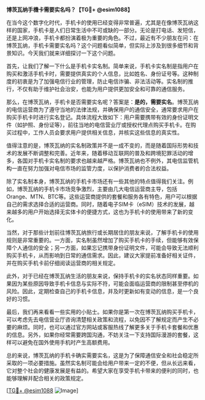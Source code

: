 **博茨瓦纳手機卡需要实名吗？【TG💪+ @esim1088】**

在当今这个数字化时代，手机卡的使用已经变得非常普遍，尤其是在像博茨瓦纳这样的国家，手机卡是人们日常生活中不可或缺的一部分。无论是打电话、发短信，还是上网冲浪，手机卡都扮演着极为重要的角色。不过，最近有不少朋友在问：在博茨瓦纳，手机卡需要实名吗？这个问题看似简单，但实际上涉及到很多细节和背景知识。今天我们就来详细探讨一下这个问题。

首先，让我们了解一下什么是手机卡实名制。简单来说，手机卡实名制是指用户在购买和激活手机卡时，需要提供真实的个人信息，比如姓名、身份证号等。这种制度的初衷是为了加强电信行业的管理，防止电信诈骗、非法活动等。实名制的推行，不仅有助于维护社会治安，也能为用户提供更加安全和可靠的通信服务。

那么，在博茨瓦纳，手机卡是否需要实名呢？答案是：**是的，需要实名**。博茨瓦纳的电信运营商为了遵守当地的法律法规，并确保用户的通信安全，通常要求用户在购买手机卡时进行实名登记。具体流程大致如下：用户需要携带有效的身份证明文件（如护照、身份证等），前往当地的电信营业厅或授权代理点购买手机卡。在购买过程中，工作人员会要求用户提供相关信息，并核实这些信息的真实性。

值得注意的是，博茨瓦纳的实名制政策并不是一成不变的，而是随着国际形势和技术的发展不断调整和完善。近年来，随着移动互联网的普及和跨境犯罪活动的增多，各国对手机卡实名制的要求也越来越严格。博茨瓦纳也不例外，其电信监管机构一直在努力加强对电信市场的监管力度，以保护消费者的合法权益。

除了实名制本身，博茨瓦纳的手机卡市场还有一些其他的特点值得我们关注。例如，博茨瓦纳的手机卡市场竞争激烈，主要由几大电信运营商主导，包括Orange、MTN、BTC等。这些运营商提供的套餐和服务各有特色，用户可以根据自己的需求选择合适的运营商。同时，随着电子SIM卡（eSIM）技术的发展，越来越多的用户开始选择无实体卡的便捷方式，这也为手机卡的使用带来了新的变化。

当然，对于那些计划前往博茨瓦纳旅行或长期居住的朋友来说，了解手机卡的使用规则是非常重要的。一方面，实名制虽然增加了购买手机卡的手续，但能够有效保障个人通信的安全；另一方面，如果忘记携带身份证明文件，可能会导致无法顺利购买手机卡，从而影响到日常的通信需求。因此，建议大家提前准备好相关证件，并在购买手机卡前仔细阅读运营商的相关规定。

此外，对于已经在博茨瓦纳生活的朋友来说，保持手机卡的实名状态同样重要。如果因为某些原因导致手机卡信息与实际不符，可能会面临运营商的限制甚至停机的风险。因此，定期检查自己的手机卡信息，并及时更新如有变动的信息，是一个良好的习惯。

最后，我们再来看看一些实用的小贴士。如果你是第一次在博茨瓦纳购买手机卡，可以考虑先去电信营业厅咨询清楚相关政策和流程，以免因不了解规定而产生不必要的麻烦。同时，也可以通过官方网站或客服热线了解更多关于手机卡套餐和优惠的信息。另外，如果你经常需要跨国沟通，不妨关注一下支持国际漫游的套餐，这样可以避免在国外使用手机时产生高额费用。

总的来说，博茨瓦纳的手机卡确实需要实名，这是为了保障通信安全和社会稳定所采取的一项必要措施。虽然实名制可能会给用户带来一定的不便，但从长远来看，它对整个社会的健康发展是有益的。希望大家在享受手机卡带来的便利的同时，也能够理解并配合相关的政策规定。

[[TG💪+ @esim1088](https://t.me/s/esim1088) ![Image](https://i.postimg.cc/4NQfJmqS/Snipaste-2025-05-13-00-14-12.png)]